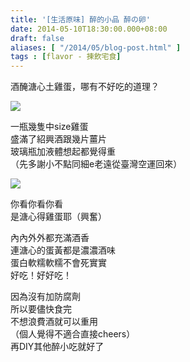 ```yaml
---
title: '[生活原味] 醉的小品 醉の卵'
date: 2014-05-10T18:30:00.000+08:00
draft: false
aliases: [ "/2014/05/blog-post.html" ]
tags : [flavor - 揀飲宅食]
---
```


酒醃溏心土雞蛋，哪有不好吃的道理？  

[![](https://2.bp.blogspot.com/-dYKxsQEGS5I/XDGp2IDaNkI/AAAAAAAAEnc/1glxC0Lecpkw0JpBQeqVd6tara81N5f7ACLcBGAs/s640/444.jpg)](https://2.bp.blogspot.com/-dYKxsQEGS5I/XDGp2IDaNkI/AAAAAAAAEnc/1glxC0Lecpkw0JpBQeqVd6tara81N5f7ACLcBGAs/s1600/444.jpg)

一瓶幾隻中size雞蛋  
盛滿了紹興酒跟幾片薑片  
玻璃瓶加液體想起都覺得重  
（先多謝小不點同細e老遠從臺灣空運回來）  

[![](https://2.bp.blogspot.com/-2Nw092PX4cs/XDGp7XNDFtI/AAAAAAAAEnk/qRgSZjB6eUUAVCHkbqtaiVAMJYpNqg11wCLcBGAs/s640/454.jpg)](https://2.bp.blogspot.com/-2Nw092PX4cs/XDGp7XNDFtI/AAAAAAAAEnk/qRgSZjB6eUUAVCHkbqtaiVAMJYpNqg11wCLcBGAs/s1600/454.jpg)

你看你看你看  
是溏心得雞蛋耶（興奮）  
  
內內外外都充滿酒香  
連溏心的蛋黃都是濃濃酒味  
蛋白軟糯軟糯不會死實實  
好吃！好好吃！  
  
因為沒有加防腐劑  
所以要儘快食完  
不想浪費酒就可以重用  
（個人覺得不適合直接cheers）  
再DIY其他醉小吃就好了